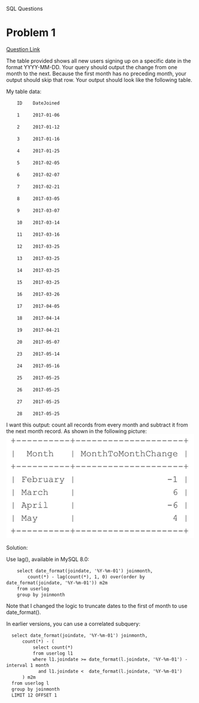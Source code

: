 SQL Questions


# Problem 1

[Question Link](https://stackoverflow.com/questions/64608365/write-query-to-display-look-like-in-image)

 The table provided shows all new users signing up on a specific date in the format YYYY-MM-DD. Your query should output the change from one month to the next. Because the first month has no preceding month, your output should skip that row. Your output should look like the following table.

My table data:
        
        ID    DateJoined
        
        1     2017-01-06
        
        2     2017-01-12
        
        3     2017-01-16
        
        4     2017-01-25
        
        5     2017-02-05
        
        6     2017-02-07
        
        7     2017-02-21
        
        8     2017-03-05
        
        9     2017-03-07
        
        10    2017-03-14
        
        11    2017-03-16
        
        12    2017-03-25
        
        13    2017-03-25
        
        14    2017-03-25
        
        15    2017-03-25
        
        16    2017-03-26
        
        17    2017-04-05
        
        18    2017-04-14
        
        19    2017-04-21
        
        20    2017-05-07
        
        23    2017-05-14
        
        24    2017-05-16
        
        25    2017-05-25
        
        26    2017-05-25
        
        27    2017-05-25
        
        28    2017-05-25


I want this output: count all records from every month and subtract it from the next month record. 
As shown in the following picture:
![arch](CuOVa.png)


Solution: 

Use lag(), available in MySQL 8.0:

        select date_format(joindate, '%Y-%m-01') joinmonth,
            count(*) - lag(count(*), 1, 0) over(order by date_format(joindate, '%Y-%m-01')) m2m
        from userlog
        group by joinmonth
        
Note that I changed the logic to truncate dates to the first of month to use date_format().

In earlier versions, you can use a correlated subquery:

      select date_format(joindate, '%Y-%m-01') joinmonth,
          count(*) - (
              select count(*)
              from userlog l1
              where l1.joindate >= date_format(l.joindate, '%Y-%m-01') - interval 1 month
                and l1.joindate <  date_format(l.joindate, '%Y-%m-01')
          ) m2m
      from userlog l
      group by joinmonth
      LIMIT 12 OFFSET 1







